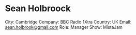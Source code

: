 # Sean Holbroock

City: Cambridge
Company: BBC Radio 1Xtra
Country: UK
Email: sean.holbrook@gmail.com
Role: Manager
Show: MistaJam